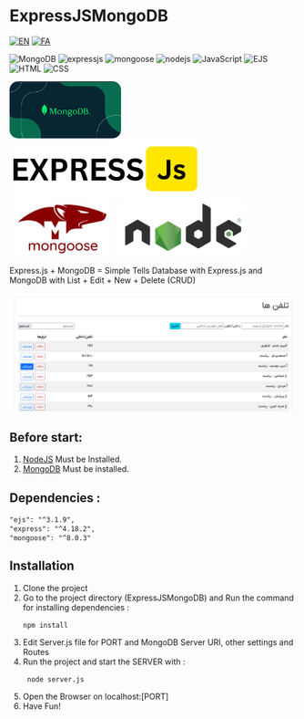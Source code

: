 # ExpressJSMongoDB

[![EN](https://img.shields.io/badge/lang-EN-red.svg)](https://github.com/akbarijedi/ExpressJSMongoDB/blob/master/README.md)
[![FA](https://img.shields.io/badge/lang-FA-blue.svg)](https://github.com/akbarijedi/ExpressJSMongoDB/blob/master/README.FA.md)

![MongoDB](https://img.shields.io/badge/MongoDB-green.svg)
![expressjs](https://img.shields.io/badge/ExpressJS-orange.svg)
![mongoose](https://img.shields.io/badge/Mongoose-darkred.svg)
![nodejs](https://img.shields.io/badge/NodeJS-darkgreen.svg)
![JavaScript](https://img.shields.io/badge/JavaScript-black.svg)
![EJS](https://img.shields.io/badge/EJS-black.svg)
![HTML](https://img.shields.io/badge/HTML-black.svg)
![CSS](https://img.shields.io/badge/CSS-black.svg)


<img style="height:100px;border-radius: 15px;" alt="mongodb" src="images/mongodb.png">
<img style="height:100px;border-radius: 15px;" alt="expressjs" src="images/expressjs.png">
<img style="height:100px;border-radius: 15px;" alt="mongoose" src="images/mongoose.png">
<img style="height:100px;border-radius: 15px;" alt="nodejs" src="images/nodejs.png">

Express.js + MongoDB = Simple Tells Database with Express.js and MongoDB with List + Edit + New + Delete (CRUD)


<img style="width:700px;border-radius: 10px;" alt="ExpressJSMongoDB" src="images/program-express.png">

 
## Before start:

  1) [NodeJS](https://nodejs.org/en/download/ "Download Latest Version of NodeJS") Must be Installed.
  2) [MongoDB](https://www.mongodb.com/try/download/community "Download Latest Version of MongoDB") Must be installed.




 
## Dependencies :

    "ejs": "^3.1.9",
    "express": "^4.18.2",
    "mongoose": "^8.0.3"



## Installation

1) Clone the project
2) Go to the project directory (ExpressJSMongoDB) and Run the command for installing dependencies :
    ```
    npm install
    ```
3) Edit Server.js file for PORT and MongoDB Server URI, other settings and Routes
4) Run the project and start the SERVER with :
   ```
    node server.js
   ```
5) Open the Browser on localhost:[PORT]
6) Have Fun!
